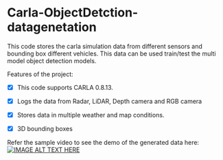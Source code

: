 # Carla-ObjectDetction-datagenetation

This code stores the carla simulation data from different sensors and bounding box different vehicles. This data can be used train/test the multi model object detection models.

Features of the project:

- [x] This code supports CARLA 0.8.13.

- [x] Logs the data from Radar, LiDAR, Depth camera and RGB camera

- [x] Stores data in multiple weather and map conditions.

- [x] 3D bounding boxes

Refer the sample video to see the demo of the generated data here:
[![IMAGE ALT TEXT HERE](https://img.youtube.com/vi/goThJCIQ0WU/0.jpg)](https://www.youtube.com/watch?v=goThJCIQ0WU)


